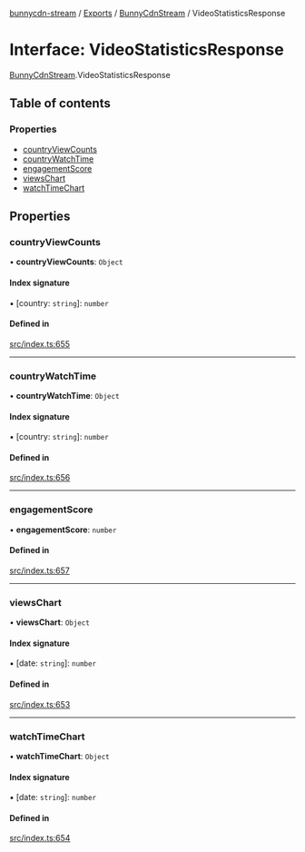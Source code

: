 [bunnycdn-stream](../README.md) / [Exports](../modules.md) / [BunnyCdnStream](../modules/BunnyCdnStream.md) / VideoStatisticsResponse

# Interface: VideoStatisticsResponse

[BunnyCdnStream](../modules/BunnyCdnStream.md).VideoStatisticsResponse

## Table of contents

### Properties

- [countryViewCounts](BunnyCdnStream.VideoStatisticsResponse.md#countryviewcounts)
- [countryWatchTime](BunnyCdnStream.VideoStatisticsResponse.md#countrywatchtime)
- [engagementScore](BunnyCdnStream.VideoStatisticsResponse.md#engagementscore)
- [viewsChart](BunnyCdnStream.VideoStatisticsResponse.md#viewschart)
- [watchTimeChart](BunnyCdnStream.VideoStatisticsResponse.md#watchtimechart)

## Properties

### countryViewCounts

• **countryViewCounts**: `Object`

#### Index signature

▪ [country: `string`]: `number`

#### Defined in

[src/index.ts:655](https://github.com/dan-online/bunnycdn-stream/blob/316ffbe/src/index.ts#L655)

___

### countryWatchTime

• **countryWatchTime**: `Object`

#### Index signature

▪ [country: `string`]: `number`

#### Defined in

[src/index.ts:656](https://github.com/dan-online/bunnycdn-stream/blob/316ffbe/src/index.ts#L656)

___

### engagementScore

• **engagementScore**: `number`

#### Defined in

[src/index.ts:657](https://github.com/dan-online/bunnycdn-stream/blob/316ffbe/src/index.ts#L657)

___

### viewsChart

• **viewsChart**: `Object`

#### Index signature

▪ [date: `string`]: `number`

#### Defined in

[src/index.ts:653](https://github.com/dan-online/bunnycdn-stream/blob/316ffbe/src/index.ts#L653)

___

### watchTimeChart

• **watchTimeChart**: `Object`

#### Index signature

▪ [date: `string`]: `number`

#### Defined in

[src/index.ts:654](https://github.com/dan-online/bunnycdn-stream/blob/316ffbe/src/index.ts#L654)
